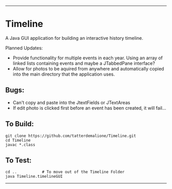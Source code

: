 
--------
# Timeline
A Java GUI application for building an interactive history timeline.   

Planned Updates: 
- Provide functionality for multiple events in each year.  Using an array of linked lists containing events and maybe a JTabbedPane interface?
- Allow for photos to be aquired from anywhere and automatically copied into the main directory that the application uses.

## Bugs:

- Can't copy and paste into the JtextFields or JTextAreas
- If edit photo is clicked first before an event has been created, it will fail...

## To Build:

    git clone https://github.com/tatterdemalione/Timeline.git
    cd Timeline
    javac *.class

## To Test:

    cd ..			# To move out of the Timeline Folder
    java Timeline.timelineGUI

--------


